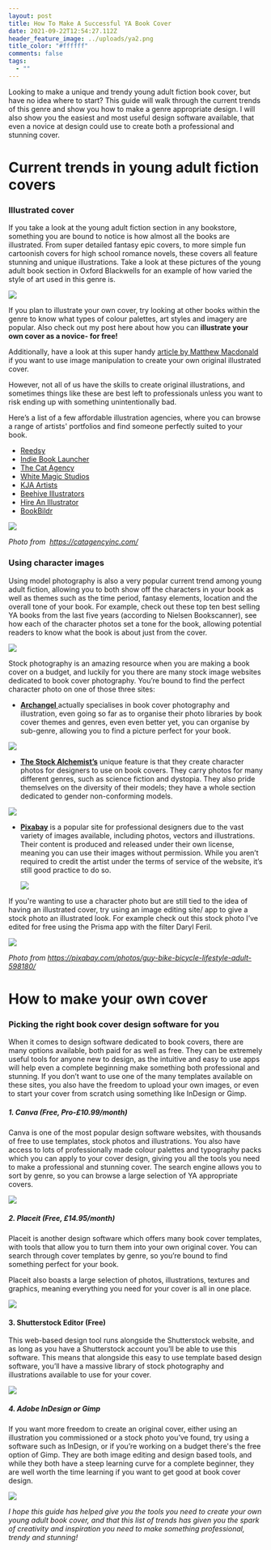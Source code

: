 ```yaml
---
layout: post
title: How To Make A Successful YA Book Cover
date: 2021-09-22T12:54:27.112Z
header_feature_image: ../uploads/ya2.png
title_color: "#ffffff"
comments: false
tags:
  - ""
---
```

<!--StartFragment-->

Looking to make a unique and trendy young adult fiction book cover, but have no idea where to start? This guide will walk through the current trends of this genre and show you how to make a genre appropriate design. I will also show you the easiest and most useful design software available, that even a novice at design could use to create both a professional and stunning cover.



# Current trends in young adult fiction covers



### Illustrated cover

If you take a look at the young adult fiction section in any bookstore, something you are bound to notice is how almost all the books are illustrated. From super detailed fantasy epic covers, to more simple fun cartoonish covers for high school romance novels, these covers all feature stunning and unique illustrations. Take a look at these pictures of the young adult book section in Oxford Blackwells for an example of how varied the style of art used in this genre is.

![](../uploads/ya1.png)

If you plan to illustrate your own cover, try looking at other books within the genre to know what types of colour palettes, art styles and imagery are popular. Also check out my post here about how you can **illustrate your own cover as a novice- for free!**

Additionally, have a look at this super handy [article by Matthew Macdonald](https://writingcooperative.com/how-to-illustrate-your-book-for-0-e1a5fe89375d) if you want to use image manipulation to create your own original illustrated cover.

However, not all of us have the skills to create original illustrations, and sometimes things like these are best left to professionals unless you want to risk ending up with something unintentionally bad. 

Here’s a list of a few affordable illustration agencies, where you can browse a range of artists' portfolios and find someone perfectly suited to your book. 

* [Reedsy](https://reedsy.com/hire/us/illustration/)
* [Indie Book Launcher](https://indiebooklauncher.com/services/cover-design.php)
* [The Cat Agency](https://catagencyinc.com/)
* [White Magic Studios](https://www.whitemagicstudios.co.uk/book-illustration-services)
* [KJA Artists](http://www.kja-illustrators.com/welcome)
* [Beehive Illustrators](https://www.beehiveillustration.com/)
* [Hire An Illustrator](https://www.hireanillustrator.com/i/)
* [BookBildr](https://www.bookbildr.com/)

![](../uploads/ya4.png)

*Photo from  <https://catagencyinc.com/>*

### Using character images

Using model photography is also a very popular current trend among young adult fiction, allowing you to both show off the characters in your book as well as themes such as the time period, fantasy elements, location and the overall tone of your book. For example, check out these top ten best selling YA books from the last five years (according to Nielsen Bookscanner), see how each of the character photos set a tone for the book, allowing potential readers to know what the book is about just from the cover.

![](../uploads/ya2.png)

Stock photography is an amazing resource when you are making a book cover on a budget, and luckily for you there are many stock image websites dedicated to book cover photography. You’re bound to find the perfect character photo on one of those three sites:

* [**Archangel** ](https://arcangel.com/)actually specialises in book cover photography and illustration, even going so far as to organise their photo libraries by book cover themes and genres, even even better yet, you can organise by sub-genre, allowing you to find a picture perfect for your book.

![](../uploads/ya5.png)

* **[The Stock Alchemist’s](https://www.thestockalchemist.com/)** unique feature is that they create character photos for designers to use on book covers. They carry photos for many different genres, such as science fiction and dystopia. They also pride themselves on the diversity of their models; they have a whole section dedicated to gender non-conforming models.

![](../uploads/ya6.png)

* **[Pixabay](https://pixabay.com/)** is a popular site for professional designers due to the vast variety of images available, including photos, vectors and illustrations. Their content is produced and released under their own license, meaning you can use their images without permission. While you aren’t required to credit the artist under the terms of service of the website, it’s still good practice to do so.

  ![](../uploads/ya7.png)

If you're wanting to use a character photo but are still tied to the idea of having an illustrated cover, try using an image editing site/ app to give a stock photo an illustrated look. For example check out this stock photo I’ve edited for free using the Prisma app with the filter Daryl Feril. 

![](../uploads/ya3.png)

*Photo from <https://pixabay.com/photos/guy-bike-bicycle-lifestyle-adult-598180/>* 



# How to make your own cover

### Picking the right book cover design software for you

When it comes to design software dedicated to book covers, there are many options available, both paid for as well as free. They can be extremely useful tools for anyone new to design, as the intuitive and easy to use apps will help even a complete beginning make something both professional and stunning. If you don’t want to use one of the many templates available on these sites, you also have the freedom to upload your own images, or even to start your cover from scratch using something like InDesign or Gimp.



##### 1. Canva (Free, Pro-£10.99/month)

Canva is one of the most popular design software websites, with thousands of free to use templates, stock photos and illustrations. You also have access to lots of professionally made colour palettes and typography packs which you can apply to your cover design, giving you all the tools you need to make a professional and stunning cover. The search engine allows you to sort by genre, so you can browse a large selection of YA appropriate covers.

![](../uploads/ya8.png)

##### 2. Placeit (Free, £14.95/month)

Placeit is another design software which offers many book cover templates, with tools that allow you to turn them into your own original cover. You can search through cover templates by genre, so you’re bound to find something perfect for your book.

Placeit also boasts a large selection of photos, illustrations, textures and graphics, meaning everything you need for your cover is all in one place. 

![](../uploads/ya9.png)

#### 3. Shutterstock Editor (Free)

This web-based design tool runs alongside the Shutterstock website, and as long as you have a Shutterstock account you’ll be able to use this software. This means that alongside this easy to use template based design software, you’ll have a massive library of stock photography and illustrations available to use for your cover.

![](../uploads/ya10.png)

##### 4. Adobe InDesign or Gimp

If you want more freedom to create an original cover, either using an illustration you commissioned or a stock photo you’ve found, try using a software such as InDesign, or if you’re working on a budget there's the free option of Gimp. They are both image editing and design based tools, and while they both have a steep learning curve for a complete beginner, they are well worth the time learning if you want to get good at book cover design.

![](../uploads/ya11.png)



*I hope this guide has helped give you the tools you need to create your own young adult book cover, and that this list of trends has given you the spark of creativity and inspiration you need to make something professional, trendy and stunning!*



<!--EndFragment-->